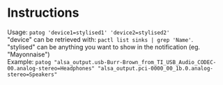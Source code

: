 # Instructions
Usage: `patog 'device1=stylised1' 'device2=stylised2'`  
"device" can be retrieved with: `pactl list sinks | grep 'Name'`.  
"stylised" can be anything you want to show in the notification (eg. "Mayonnaise")  
Example: `patog "alsa_output.usb-Burr-Brown_from_TI_USB_Audio_CODEC-00.analog-stereo=Headphones" "alsa_output.pci-0000_00_1b.0.analog-stereo=Speakers"`